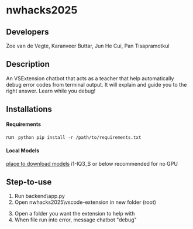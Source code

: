 # nwhacks2025

## Developers 
Zoe van de Vegte, Karanveer Buttar, Jun He Cui, Pan Tisapramotkul

## Description
<p> An VSExtension chatbot that acts as a teacher that help automatically debug error codes from terminal output. It will explain and guide you to the right answer. Learn while you debug! </p>

## Installations 

#### Requirements
run <code> python pip install -r /path/to/requirements.txt </code>

#### Local Models 
[place to download models](https://huggingface.co/mradermacher/starchat2-15b-v0.1-i1-GGUF)  i1-IQ3_S or below recommended for no GPU
## Step-to-use
1. Run backend\app.py
2. Open nwhacks2025\vscode-extension in new folder (root)<p>
3. Open a folder you want the extension to help with 
4. When file run into error, message chatbot "debug" 

